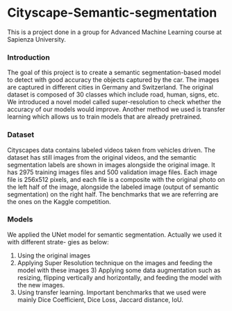 # Cityscape-Semantic-segmentation
This is a project done in a group for Advanced Machine Learning course at Sapienza University.
### Introduction
The goal of this project is to create a semantic segmentation-based model to detect with good accuracy the objects captured by the car. The images are captured in different cities in Germany and Switzerland. The original dataset is composed of 30 classes which include road, human, signs, etc. We introduced a novel model called super-resolution to check whether the accuracy of our models would improve. Another method we used is transfer learning which allows us to train models that are already pretrained.
### Dataset
Cityscapes data contains labeled videos taken from vehicles driven. The dataset has still images from the original videos, and the semantic segmentation labels are shown in images alongside the original image. It has 2975 training images files and 500 validation image files. Each image file is 256x512 pixels, and each file is a composite with the original photo on the left half of the image, alongside the labeled image (output of semantic segmentation) on the right half. The benchmarks that we are referring are the ones on the Kaggle competition.
### Models
We applied the UNet model for semantic segmentation. Actually we used it with different strate- gies as below:
1) Using the original images
2) Applying Super Resolution technique on the images and feeding the model with these images 3) Applying some data augmentation such as resizing, flipping vertically and horizontally, and feeding the model with the new images.
4) Using transfer learning. Important benchmarks that we used were mainly Dice Coefficient, Dice Loss, Jaccard distance, IoU.
